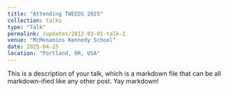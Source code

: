 ```yaml
---
title: "Attending TWEEDS 2025"
collection: talks
type: "Talk"
permalink: /updates/2012-03-01-talk-1
venue: "McMenamins Kennedy School"
date: 2025-04-25
location: "Portland, OR, USA"
---
```


This is a description of your talk, which is a markdown file that can be all markdown-ified like any other post. Yay markdown!
